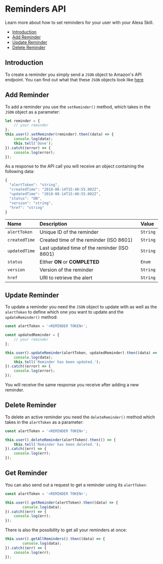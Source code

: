 # Reminders API

Learn more about how to set reminders for your user with your Alexa Skill.

* [Introduction](#introduction)
* [Add Reminder](#add-reminder)
* [Update Reminder](#update-reminder)
* [Delete Reminder](#delete-reminder)

## Introduction

To create a reminder you simply send a `JSON` object to Amazon's API endpoint. You can find out what that these `JSON` objects look like [here](https://developer.amazon.com/docs/smapi/alexa-reminders-api-reference.html#reminder-object)

## Add Reminder

To add a reminder you use the `setReminder()` method, which takes in the `JSON` object as a parameter:

```javascript
let reminder = {
    // your reminder
};
this.user().setReminder(reminder).then((data) => {
    console.log(data);
    this.tell('Done');
}).catch((error) => {
    console.log(error);
});
```

As a response to the API call you will receive an object containing the following data:

```javascript
{
  "alertToken": "string",
  "createdTime": "2018-08-14T15:40:55.002Z",
  "updatedTime": "2018-08-14T15:40:55.002Z",
  "status": "ON",
  "version": "string",
  "href": "string"
}
```

Name | Description | Value
:--- | :--- | :--- 
`alertToken` | Unique ID of the reminder | `String`
`createdTime` | Created time of the reminder (ISO 8601) | `String`
`updatedTime` | Last updated time of the reminder (ISO 8601) | `String`
`status` | Either **ON** or **COMPLETED** | `Enum`
`version` | Version of the reminder | `String`
`href` | URI to retrieve the alert | `String`

## Update Reminder

To update a reminder you need the `JSON` object to update with as well as the `alertToken` to define which one you want to update and the `updateReminder()` method:

```javascript
const alertToken = '<REMINDER TOKEN>';

const updatedReminder = {
    // your reminder
};

this.user().updateReminder(alertToken, updatedReminder).then((data) => {
    console.log(data);
    this.tell('Reminder has been updated.');
}).catch((error) => {
    console.log(error);
});
```

You will receive the same response you receive after adding a new reminder.

## Delete Reminder

To delete an active reminder you need the `deleteReminder()` method which takes in the `alertToken` as a parameter:

```javascript
const alertToken = '<REMINDER TOKEN>';

this.user().deleteReminder(alertToken).then(() => {
    this.tell('Reminder has been deleted.');
}).catch((err) => {
    console.log(err);
});
```

## Get Reminder

You can also send out a request to get a reminder using its `alertToken`:

```javascript
const alertToken = '<REMINDER TOKEN>';

this.user().getReminder(alertToken).then((data) => {
        console.log(data);
}).catch((err) => {
    console.log(err);
});
```

There is also the possibility to get all your reminders at once:

```javascript
this.user().getAllReminders().then((data) => {
        console.log(data);
}).catch((err) => {
    console.log(err);
});
```


<!--[metadata]: {"description": "Learn more about how to set reminders for your user with your Alexa Skill.",
"route": "amazon-alexa/reminders" }-->
